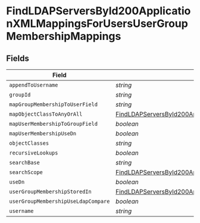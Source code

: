 # FindLDAPServersById200ApplicationXMLMappingsForUsersUserGroupMembershipMappings


## Fields

| Field                                                                                                                                                                                                                                               | Type                                                                                                                                                                                                                                                | Required                                                                                                                                                                                                                                            | Description                                                                                                                                                                                                                                         | Example                                                                                                                                                                                                                                             |
| --------------------------------------------------------------------------------------------------------------------------------------------------------------------------------------------------------------------------------------------------- | --------------------------------------------------------------------------------------------------------------------------------------------------------------------------------------------------------------------------------------------------- | --------------------------------------------------------------------------------------------------------------------------------------------------------------------------------------------------------------------------------------------------- | --------------------------------------------------------------------------------------------------------------------------------------------------------------------------------------------------------------------------------------------------- | --------------------------------------------------------------------------------------------------------------------------------------------------------------------------------------------------------------------------------------------------- |
| `appendToUsername`                                                                                                                                                                                                                                  | *string*                                                                                                                                                                                                                                            | :heavy_minus_sign:                                                                                                                                                                                                                                  | N/A                                                                                                                                                                                                                                                 | company.com                                                                                                                                                                                                                                         |
| `groupId`                                                                                                                                                                                                                                           | *string*                                                                                                                                                                                                                                            | :heavy_minus_sign:                                                                                                                                                                                                                                  | N/A                                                                                                                                                                                                                                                 | uSNCreated                                                                                                                                                                                                                                          |
| `mapGroupMembershipToUserField`                                                                                                                                                                                                                     | *string*                                                                                                                                                                                                                                            | :heavy_minus_sign:                                                                                                                                                                                                                                  | N/A                                                                                                                                                                                                                                                 | memberOf                                                                                                                                                                                                                                            |
| `mapObjectClassToAnyOrAll`                                                                                                                                                                                                                          | [FindLDAPServersById200ApplicationXMLMappingsForUsersUserGroupMembershipMappingsMapObjectClassToAnyOrAll](../../models/operations/findldapserversbyid200applicationxmlmappingsforusersusergroupmembershipmappingsmapobjectclasstoanyorall.md)       | :heavy_minus_sign:                                                                                                                                                                                                                                  | N/A                                                                                                                                                                                                                                                 |                                                                                                                                                                                                                                                     |
| `mapUserMembershipToGroupField`                                                                                                                                                                                                                     | *boolean*                                                                                                                                                                                                                                           | :heavy_minus_sign:                                                                                                                                                                                                                                  | N/A                                                                                                                                                                                                                                                 |                                                                                                                                                                                                                                                     |
| `mapUserMembershipUseDn`                                                                                                                                                                                                                            | *boolean*                                                                                                                                                                                                                                           | :heavy_minus_sign:                                                                                                                                                                                                                                  | N/A                                                                                                                                                                                                                                                 |                                                                                                                                                                                                                                                     |
| `objectClasses`                                                                                                                                                                                                                                     | *string*                                                                                                                                                                                                                                            | :heavy_minus_sign:                                                                                                                                                                                                                                  | N/A                                                                                                                                                                                                                                                 | group                                                                                                                                                                                                                                               |
| `recursiveLookups`                                                                                                                                                                                                                                  | *boolean*                                                                                                                                                                                                                                           | :heavy_minus_sign:                                                                                                                                                                                                                                  | N/A                                                                                                                                                                                                                                                 |                                                                                                                                                                                                                                                     |
| `searchBase`                                                                                                                                                                                                                                        | *string*                                                                                                                                                                                                                                            | :heavy_minus_sign:                                                                                                                                                                                                                                  | N/A                                                                                                                                                                                                                                                 | DC=Company,DC=com                                                                                                                                                                                                                                   |
| `searchScope`                                                                                                                                                                                                                                       | [FindLDAPServersById200ApplicationXMLMappingsForUsersUserGroupMembershipMappingsSearchScope](../../models/operations/findldapserversbyid200applicationxmlmappingsforusersusergroupmembershipmappingssearchscope.md)                                 | :heavy_minus_sign:                                                                                                                                                                                                                                  | N/A                                                                                                                                                                                                                                                 |                                                                                                                                                                                                                                                     |
| `useDn`                                                                                                                                                                                                                                             | *boolean*                                                                                                                                                                                                                                           | :heavy_minus_sign:                                                                                                                                                                                                                                  | N/A                                                                                                                                                                                                                                                 |                                                                                                                                                                                                                                                     |
| `userGroupMembershipStoredIn`                                                                                                                                                                                                                       | [FindLDAPServersById200ApplicationXMLMappingsForUsersUserGroupMembershipMappingsUserGroupMembershipStoredIn](../../models/operations/findldapserversbyid200applicationxmlmappingsforusersusergroupmembershipmappingsusergroupmembershipstoredin.md) | :heavy_minus_sign:                                                                                                                                                                                                                                  | N/A                                                                                                                                                                                                                                                 |                                                                                                                                                                                                                                                     |
| `userGroupMembershipUseLdapCompare`                                                                                                                                                                                                                 | *boolean*                                                                                                                                                                                                                                           | :heavy_minus_sign:                                                                                                                                                                                                                                  | N/A                                                                                                                                                                                                                                                 |                                                                                                                                                                                                                                                     |
| `username`                                                                                                                                                                                                                                          | *string*                                                                                                                                                                                                                                            | :heavy_minus_sign:                                                                                                                                                                                                                                  | N/A                                                                                                                                                                                                                                                 | sAMAccountName                                                                                                                                                                                                                                      |